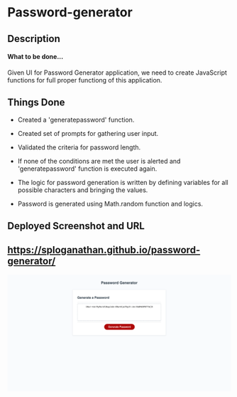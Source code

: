# Password-generator
## Description
#### What to be done...

Given UI for Password Generator application, we need to create JavaScript functions for full proper functiong of this application.
## Things Done

- Created a 'generatepassword' function.

- Created set of prompts for gathering user input.

- Validated the criteria for password length.

- If none of the conditions are met the user is alerted and 'generatepassword' function is executed again.

- The logic for password generation is written by defining variables for all possible characters and bringing the values.

- Password is generated using Math.random function and logics.

## Deployed Screenshot and URL

## https://sploganathan.github.io/password-generator/

![alt+text](./assets/screenshot/Password%20Generator.png)